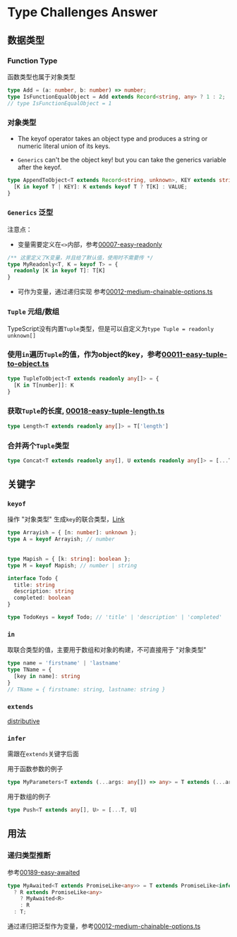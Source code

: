 # Type Challenges Answer

## 数据类型

### Function Type

函数类型也属于对象类型

```ts
type Add = (a: number, b: number) => number;
type IsFunctionEqualObject = Add extends Record<string, any> ? 1 : 2;
// type IsFunctionEqualObject = 1
```

### 对象类型

- The keyof operator takes an object type and produces a string or numeric literal union of its keys.

- `Generics` can't be the object key! but you can take the generics variable after the keyof.

```ts
type AppendToObject<T extends Record<string, unknown>, KEY extends string, VALUE> = {
  [K in keyof T | KEY]: K extends keyof T ? T[K] : VALUE;
}
```

### `Generics` 泛型

注意点：

- 变量需要定义在`<>`内部，参考[00007-easy-readonly](./src/00007-easy-readonly.ts)

```ts
/** 这里定义了K变量，并且给了默认值，使用时不需要传 */
type MyReadonly<T, K = keyof T> = {
  readonly [K in keyof T]: T[K]
}
```

- 可作为变量，通过递归实现
参考[00012-medium-chainable-options.ts](./src/00012-medium-chainable-options.ts)

### `Tuple` 元组/数组

TypeScript没有内置`Tuple`类型，但是可以自定义为`type Tuple = readonly unknown[]`

### 使用`in`遍历`Tuple`的值，作为object的key，参考[00011-easy-tuple-to-object.ts](./src/00011-easy-tuple-to-object.ts)

```ts
type TupleToObject<T extends readonly any[]> = {
  [K in T[number]]: K
}
```

### 获取`Tuple`的长度, [00018-easy-tuple-length.ts](./src/00018-easy-tuple-length.ts)

```ts
type Length<T extends readonly any[]> = T['length']
```

### 合并两个`Tuple`类型

```ts
type Concat<T extends readonly any[], U extends readonly any[]> = [...T, ...U]
```

## 关键字

### `keyof`

操作 "对象类型" 生成`key`的联合类型，[Link](https://www.typescriptlang.org/docs/handbook/2/keyof-types.html)

```ts
type Arrayish = { [n: number]: unknown };
type A = keyof Arrayish; // number
    
 
type Mapish = { [k: string]: boolean };
type M = keyof Mapish; // number | string

interface Todo {
  title: string
  description: string
  completed: boolean
}

type TodoKeys = keyof Todo; // 'title' | 'description' | 'completed'
```

### `in`

取联合类型的值，主要用于数组和对象的构建，不可直接用于 "对象类型"

```ts
type name = 'firstname' | 'lastname'
type TName = {
  [key in name]: string
}
// TName = { firstname: string, lastname: string }
```

### `extends`

[distributive](https://www.typescriptlang.org/docs/handbook/2/conditional-types.html#distributive-conditional-types)

### `infer`

需跟在`extends`关键字后面

用于函数参数的例子

```ts
type MyParameters<T extends (...args: any[]) => any> = T extends (...args: infer R) => any ? R : []
```

用于数组的例子

```ts
type Push<T extends any[], U> = [...T, U]
```

## 用法

### 递归类型推断

参考[00189-easy-awaited](./src/00189-easy-awaited.ts)

```ts
type MyAwaited<T extends PromiseLike<any>> = T extends PromiseLike<infer R>
  ? R extends PromiseLike<any>
    ? MyAwaited<R>
    : R
  : T;
```

通过递归把泛型作为变量，参考[00012-medium-chainable-options.ts](./src/00012-medium-chainable-options.ts)
